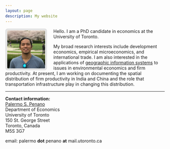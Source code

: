 ```yaml
---
layout: page
description: My website
---
```


<img height="120" width="120" style="padding:1px; border: 5px solid #E2E2E2; border-radius:8px; margin-right: 20px" align="left" src="images/profile_pic_cropped.jpeg">
Hello. I am a PhD candidate in economics at the University of Toronto.

My broad research interests include development economics, empirical microeconomics, and international trade. I am also interested in the applications of [geographic information systems][1] to issues in environmental economics and firm productivity. At present, I am working on documenting the spatial distribution of firm productivity in India and China and the role that transportation infrastructure play in changing this distribution.

___
**Contact information:** <br/>
[Palermo S. Penano](https://www.economics.utoronto.ca/index.php/index/person/gradStudent/1000955) <br/>
Department of Economics <br/>
University of Toronto <br/>
150 St. George Street <br/>
Toronto, Canada <br/>
M5S 3G7 <br/>

email: palermo **dot** penano **at** mail.utoronto.ca <br/>
<!-- Last update: November 2016 -->

[1]: https://en.wikipedia.org/wiki/Geographic_information_system